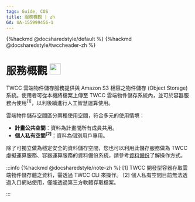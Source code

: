 ```yaml
---
tags: Guide, COS
title: 服務概觀 | zh
GA: UA-155999456-1
---
```


{%hackmd @docsharedstyle/default %}
{%hackmd @docsharedstyle/twccheader-zh %}

# 服務概觀 <img src="https://cos.twcc.ai/SYS-MANUAL/uploads/upload_a798c7edb1b5032ecf92265a3150a7ec.png" width="30" heigh="30">

TWCC 雲端物件儲存服務提供與 Amazon S3 相容之物件儲存 (Object Storage) 系統。使用者可從本機將檔案上傳至 TWCC 雲端物件儲存系統內，並可於容器服務內使用<sup>[1]</sup>，以利後續進行人工智慧運算使用。


雲端物件儲存空間區分兩種使用空間，符合多元的使用情境：
- **計畫公共空間**：資料為計畫間所有成員共用。
- **個人私有空間<sup>[2]</sup>**：資料為個別用戶專用。

除了可獨立做為穩定安全的資料儲存空間，您也可以利用此儲存服務做為 TWCC 虛擬運算服務、容器運算服務的資料備份系統，請參考[資料備份](https://man.twcc.ai/@twccdocs/cosbackup-zh)了解操作方式。


:::info
{%hackmd @docsharedstyle/note-zh %}
[1] TWCC 開發型容器存取雲端物件儲存體之資料，需透過 TWCC CLI 來操作。
[2] 個人私有空間目前無法透過入口網站使用，僅能透過第三方軟體存取檔案。

<!-- - 一般檔案管理 (上傳/下載/Metadata搜尋/設定通知)，可直接透過 TWCC 入口網站操作，參見以下說明。 -->

:::